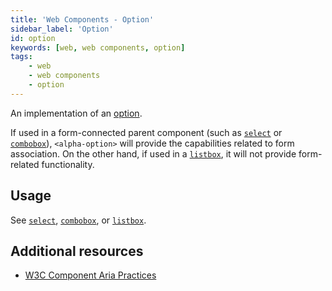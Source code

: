 ```yaml
---
title: 'Web Components - Option'
sidebar_label: 'Option'
id: option
keywords: [web, web components, option]
tags:
    - web
    - web components
    - option
---
```

An implementation of an [option](https://w3c.github.io/aria/#option).

If used in a form-connected parent component (such as [`select`](/web/web-components/form/select/) or [`combobox`](/web/web-components/form/combobox/)), `<alpha-option>` will provide the capabilities related to form association. On the other hand, if used in a [`listbox`](/web/web-components/interaction/listbox/), it will not provide form-related functionality.

## Usage

See [`select`](/web/web-components/form/select/), [`combobox`](/web/web-components/form/combobox/), or [`listbox`](/web/web-components/interaction/listbox/).

## Additional resources

- [W3C Component Aria Practices](https://w3c.github.io/aria/#option)
